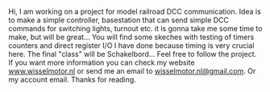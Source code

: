 Hi,
I am working on a project for model railroad DCC communication.
Idea is to make a simple controller, basestation that can send simple DCC commands for switching lights, turnout etc. 
it is gonna take me some time to make, but will be great... 
You will find some skeches with testing of timers counters and direct register I/O I have done because timing is very crucial here. 
The final "class" will be Schakelbord...
Feel free to follow the project.
If you want more information you can check my website www.wisselmotor.nl 
or send me an email to wisselmotor.nl@gmail.com. Or my account email. 
Thanks for reading.
